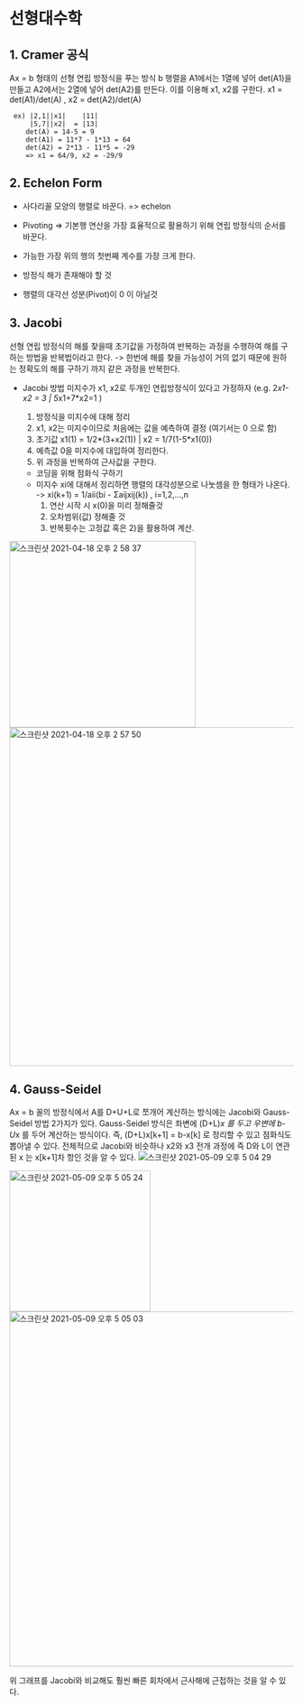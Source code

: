 # 선형대수학

## 1. Cramer 공식

  Ax = b 형태의 선형 연립 방정식을 푸는 방식
  b 행렬을 A1에서는 1열에 넣어 det(A1)을 만들고 A2에서는 2열에 넣어 det(A2)를 만든다.
  이를 이용해 x1, x2를 구한다.
  x1 = det(A1)/det(A) , x2 = det(A2)/det(A)
```  
 ex) |2,1||x1|    |11|
     |5,7||x2|  = |13|
    det(A) = 14-5 = 9
    det(A1) = 11*7 - 1*13 = 64
    det(A2) = 2*13 - 11*5 = -29
    => x1 = 64/9, x2 = -29/9
```
## 2. Echelon Form

  - 사다리꼴 모양의 행렬로 바꾼다. => echelon
  - Pivoting => 기본행 연산을 가장 효율적으로 활용하기 위해 연립 방정식의 순서를 바꾼다.
  - 가능한 가장 위의 행의 첫번째 계수를 가장 크게 한다.

  - 방정식 해가 존재해야 할 것
  - 행렬의 대각선 성분(Pivot)이 0 이 아닐것
  
## 3. Jacobi

선형 연립 방정식의 해를 찾을때 초기값을 가정하여 반복하는 과정을 수행하여 해를 구하는 방법을 반복법이라고 한다.
-> 한번에 해를 찾을 가능성이 거의 없기 때문에 원하는 정확도의 해를 구하기 까지 같은 과정을 반복한다.
* Jacobi 방법
미지수가 x1, x2로 두개인 연립방정식이 있다고 가정하자 
(e.g. 2*x1-x2 = 3 |
         5*x1+7*x2=1 )
  1) 방정식을 미지수에 대해 정리
  2) x1, x2는 미지수이므로 처음에는 값을 예측하여 결정 (여기서는 0 으로 함)
  3) 초기값 x1(1) = 1/2*(3+x2(1)) | x2 = 1/7(1-5*x1(0))
  4) 예측값 0을 미지수에 대입하여 정리한다.
  5) 위 과정을 반복하여 근사값을 구한다.

  - 코딩을 위해 점화식 구하기
  - 미지수 xi에 대해서 정리하면 행렬의 대각성분으로 나눗셈을 한 형태가 나온다.
  -> xi(k+1) = 1/aii(bi - Σaijxij(k)) , i=1,2,...,n
      1) 연산 시작 시 x(0)을 미리 정해줄것
      2) 오차범위(값) 정해줄 것
      3) 반복횟수는 고정값 혹은 2)을 활용하여 계산.

<img width="330" alt="스크린샷 2021-04-18 오후 2 58 37" src="https://user-images.githubusercontent.com/46489446/115136170-f8670780-a058-11eb-811f-d72cfbaaa50c.png">
<img width="600" alt="스크린샷 2021-04-18 오후 2 57 50" src="https://user-images.githubusercontent.com/46489446/115136175-ff8e1580-a058-11eb-93c4-fd267e6fd258.png">

## 4. Gauss-Seidel

Ax = b 꼴의 방정식에서 A를 D+U+L로 쪼개어 계산하는 방식에는 Jacobi와 Gauss-Seidel 방법 2가지가 있다.
Gauss-Seidel 방식은 좌변에 (D+L)*x 를 두고 우변에 b-U*x 를 두어 계산하는 방식이다.
즉, (D+L)x[k+1] = b-x[k] 로 정리할 수 있고 점화식도 뽑아낼 수 있다. 전체적으로 Jacobi와 비슷하나 x2와 x3 전개 과정에 즉 D와 L이 연관된 x 는 x[k+1]차 항인 것을 알 수 있다.
![스크린샷 2021-05-09 오후 5 04 29](https://user-images.githubusercontent.com/46489446/117564763-a1e56a00-b0e8-11eb-8eb8-372ac5ba0538.png)

<img width="250" alt="스크린샷 2021-05-09 오후 5 05 24" src="https://user-images.githubusercontent.com/46489446/117564781-c04b6580-b0e8-11eb-8082-152a84b36995.png">
<img width="629" alt="스크린샷 2021-05-09 오후 5 05 03" src="https://user-images.githubusercontent.com/46489446/117564772-b45fa380-b0e8-11eb-9b88-c3853a1003fb.png">

위 그래프를 Jacobi와 비교해도 훨씬 빠른 회차에서 근사해에 근접하는 것을 알 수 있다.
